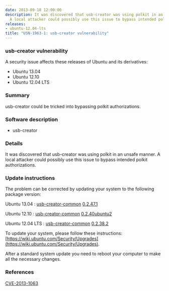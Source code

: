 ```yaml
---
date: 2013-09-18 12:00:00
description: It was discovered that usb-creator was using polkit in an unsafe manner.
  A local attacker could possibly use this issue to bypass intended polkit authorizations.
releases:
- ubuntu-12.04-lts
title: "USN-1963-1: usb-creator vulnerability"
---
```


### usb-creator vulnerability

A security issue affects these releases of Ubuntu and its derivatives:

* Ubuntu 13.04
* Ubuntu 12.10
* Ubuntu 12.04 LTS

### Summary

usb-creator could be tricked into bypassing polkit authorizations. 

### Software description

* usb-creator 

### Details

It was discovered that usb-creator was using polkit in an unsafe manner. A local attacker could possibly use this issue to bypass intended polkit authorizations. 

### Update instructions

The problem can be corrected by updating your system to the following package version:

Ubuntu 13.04
 : [usb-creator-common](https://launchpad.net/ubuntu/+source/usb-creator) <span> [0.2.47.1](https://launchpad.net/ubuntu/+source/usb-creator/0.2.47.1) </span> 

Ubuntu 12.10
 : [usb-creator-common](https://launchpad.net/ubuntu/+source/usb-creator) <span> [0.2.40ubuntu2](https://launchpad.net/ubuntu/+source/usb-creator/0.2.40ubuntu2) </span> 

Ubuntu 12.04 LTS
 : [usb-creator-common](https://launchpad.net/ubuntu/+source/usb-creator) <span> [0.2.38.2](https://launchpad.net/ubuntu/+source/usb-creator/0.2.38.2) </span> 

To update your system, please follow these instructions: [https://wiki.ubuntu.com/Security/Upgrades](https://wiki.ubuntu.com/Security/Upgrades).

After a standard system update you need to reboot your computer to make all the necessary changes. 

### References

 [CVE-2013-1063](http://people.ubuntu.com/~ubuntu-security/cve/CVE-2013-1063)
